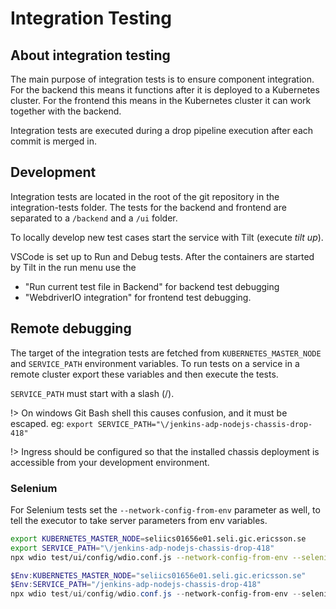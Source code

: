 # Integration Testing

## About integration testing

The main purpose of integration tests is to ensure component integration. For the backend this
means it functions after it is deployed to a Kubernetes cluster. For the frontend this means
in the Kubernetes cluster it can work together with the backend.

Integration tests are executed during a drop pipeline execution after each commit is merged in.

## Development

Integration tests are located in the root of the git repository in the integration-tests folder.
The tests for the backend and frontend are separated to a `/backend` and a `/ui` folder.

To locally develop new test cases start the service with Tilt (execute _tilt up_).

VSCode is set up to Run and Debug tests. After the containers are started by Tilt in the run menu
use the

- "Run current test file in Backend" for backend test debugging
- "WebdriverIO integration" for frontend test debugging.

## Remote debugging

The target of the integration tests are fetched from `KUBERNETES_MASTER_NODE` and `SERVICE_PATH`
environment variables. To run tests on a service in a remote cluster export these variables and
then execute the tests.

`SERVICE_PATH` must start with a slash (/).

!> On windows Git Bash shell this causes confusion, and it must be escaped.
eg: `export SERVICE_PATH="\/jenkins-adp-nodejs-chassis-drop-418"`

!> Ingress should be configured so that the installed chassis deployment is accessible from your
development environment.

### Selenium

For Selenium tests set the `--network-config-from-env` parameter as well,
to tell the executor to take server parameters from env variables.

```bash
export KUBERNETES_MASTER_NODE=seliics01656e01.seli.gic.ericsson.se
export SERVICE_PATH="\/jenkins-adp-nodejs-chassis-drop-418"
npx wdio test/ui/config/wdio.conf.js --network-config-from-env --selenium-standalone
```

```powershell
$Env:KUBERNETES_MASTER_NODE="seliics01656e01.seli.gic.ericsson.se"
$Env:SERVICE_PATH="/jenkins-adp-nodejs-chassis-drop-418"
npx wdio test/ui/config/wdio.conf.js --network-config-from-env --selenium-standalone
```
